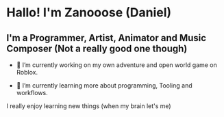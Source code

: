 # Hallo! I'm Zanooose (Daniel)
## I'm a Programmer, Artist, Animator and Music Composer (Not a really good one though)


- 🔭 I’m currently working on my own adventure and open world game on Roblox.

- 🌱 I’m currently learning more about programming, Tooling and workflows.

I really enjoy learning new things (when my brain let's me)

<!--
**Zanooose/Zanooose** is a ✨ _special_ ✨ repository because its `README.md` (this file) appears on your GitHub profile.

Here are some ideas to get you started:

- 🔭 I’m currently working on ...
- 🌱 I’m currently learning ...
- 👯 I’m looking to collaborate on ...
- 🤔 I’m looking for help with ...
- 💬 Ask me about ...
- 📫 How to reach me: ...
- 😄 Pronouns: ...
- ⚡ Fun fact: ...
-->
